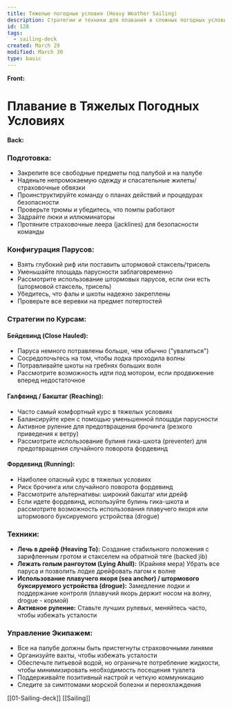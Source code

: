 ```yaml
---
title: Тяжелые погодные условия (Heavy Weather Sailing)
description: Стратегии и техники для плавания в сложных погодных условиях
id: 128
tags:
  - sailing-deck
created: March 29
modified: March 30
type: basic
---
```


**Front:**
# Плавание в Тяжелых Погодных Условиях

**Back:**
<div class="preparation-section">
  <h3>Подготовка:</h3>
  <ul>
    <li>Закрепите все свободные предметы под палубой и на палубе</li>
    <li>Наденьте непромокаемую одежду и спасательные жилеты/страховочные обвязки</li>
    <li>Проинструктируйте команду о планах действий и процедурах безопасности</li>
    <li>Проверьте трюмы и убедитесь, что помпы работают</li>
    <li>Задрайте люки и иллюминаторы</li>
    <li>Протяните страховочные леера (jacklines) для безопасности команды</li>
  </ul>
</div>

<div class="sail-config-section">
  <h3>Конфигурация Парусов:</h3>
  <ul>
    <li>Взять глубокий риф или поставить штормовой стаксель/трисель</li>
    <li>Уменьшайте площадь парусности заблаговременно</li>
    <li>Рассмотрите использование штормовых парусов, если они есть (штормовой стаксель, трисель)</li>
    <li>Убедитесь, что фалы и шкоты надежно закреплены</li>
    <li>Проверьте все веревки на предмет потертостей</li>
  </ul>
</div>

<div class="strategies-section">
  <h3>Стратегии по Курсам:</h3>

  <h4>Бейдевинд (Close Hauled):</h4>
  <ul>
    <li>Паруса немного потравлены больше, чем обычно ("увалиться")</li>
    <li>Сосредоточьтесь на том, чтобы лодка проходила волны</li>
    <li>Потравливайте шкоты на гребнях больших волн</li>
    <li>Рассмотрите возможность идти под мотором, если продвижение вперед недостаточное</li>
  </ul>

  <h4>Галфвинд / Бакштаг (Reaching):</h4>
  <ul>
    <li>Часто самый комфортный курс в тяжелых условиях</li>
    <li>Балансируйте крен с помощью уменьшенной площади парусности</li>
    <li>Активное руление для предотвращения брочинга (резкого приведения к ветру)</li>
    <li>Рассмотрите использование булиня гика-шкота (preventer) для предотвращения случайного поворота фордевинд</li>
  </ul>

  <h4>Фордевинд (Running):</h4>
  <ul>
    <li>Наиболее опасный курс в тяжелых условиях</li>
    <li>Риск брочинга или случайного поворота фордевинд</li>
    <li>Рассмотрите альтернативы: широкий бакштаг или дрейф</li>
    <li>Если идете фордевинд, используйте булинь гика-шкота и рассмотрите возможность использования плавучего якоря или штормового буксируемого устройства (drogue)</li>
  </ul>
</div>

<div class="techniques-section">
  <h3>Техники:</h3>
  <ul>
    <li><strong>Лечь в дрейф (Heaving To):</strong> Создание стабильного положения с зарифленным гротом и стакселем на обратной тяге (backed jib)</li>
    <li><strong>Лежать голым рангоутом (Lying Ahull):</strong> (Крайняя мера) Убрать все паруса и позволить лодке дрейфовать лагом к волне</li>
    <li><strong>Использование плавучего якоря (sea anchor) / штормового буксируемого устройства (drogue):</strong> Замедление лодки и поддержание контроля (плавучий якорь держит носом на волну, drogue - кормой)</li>
    <li><strong>Активное руление:</strong> Ставьте лучших рулевых, меняйтесь часто, чтобы избежать усталости</li>
  </ul>
</div>

<div class="crew-section">
  <h3>Управление Экипажем:</h3>
  <ul>
    <li>Все на палубе должны быть пристегнуты страховочными линями</li>
    <li>Организуйте вахты, чтобы избежать усталости</li>
    <li>Обеспечьте питьевой водой, но ограничьте потребление жидкости, чтобы минимизировать необходимость посещения туалета</li>
    <li>Поддерживайте позитивный настрой и четкую коммуникацию</li>
    <li>Следите за симптомами морской болезни и переохлаждения</li>
  </ul>
</div>

[[01-Sailing-deck]]
[[Sailing]]